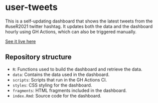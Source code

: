 # user-tweets

<!-- badges: start -->
<!-- badges: end -->

This is a self-updating dashboard that shows the latest tweets from the #useR2021 twitter hashtag. It updates both the data and the dashboard hourly using GH Actions, which can also be triggered manually.

[See it live here](https://r-community.github.io/user-tweets/)

## Repository structure

- `R`: Functions used to build the dashboard and retrieve the data.
- `data`: Contains the data used in the dashboard.
- `scripts`: Scripts that run in the GH Actions CI.
- `styles`: CSS styling for the dashboard.
- `fragments`: HTML fragments included in the dashboard.
- `index.Rmd`: Source code for the dashboard.
